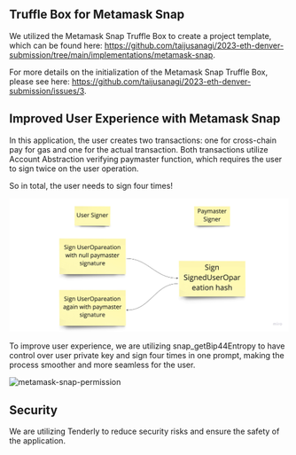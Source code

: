 ## Truffle Box for Metamask Snap

We utilized the Metamask Snap Truffle Box to create a project template, which can be found here: https://github.com/taijusanagi/2023-eth-denver-submission/tree/main/implementations/metamask-snap.

For more details on the initialization of the Metamask Snap Truffle Box, please see here: https://github.com/taijusanagi/2023-eth-denver-submission/issues/3.

## Improved User Experience with Metamask Snap

In this application, the user creates two transactions: one for cross-chain pay for gas and one for the actual transaction. Both transactions utilize Account Abstraction verifying paymaster function, which requires the user to sign twice on the user operation.

So in total, the user needs to sign four times!

![verifying-paymaster-logic-flow](./verifying-paymaster-logic-flow.jpg)

To improve user experience, we are utilizing snap_getBip44Entropy to have control over user private key and sign four times in one prompt, making the process smoother and more seamless for the user.

![metamask-snap-permission](./metamask-snap-permission)

## Security

We are utilizing Tenderly to reduce security risks and ensure the safety of the application.
